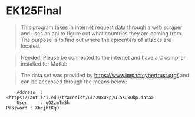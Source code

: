 # EK125Final

> This program takes in internet request data through a web scraper and uses an api to figure out what countries they are coming from.
> The purpose is to find out where the epicenters of attacks are located.

> Needed: Please be connected to the internet and have a C compiler installed for Matlab

> The data set was provided by https://www.impactcybertrust.org/ and can be accessed through the means below:

    	Address  : <https://ant.isi.edu/tracedist/uTaXQxOkp/uTaXQxOkp.data>
    	User     : oO2zmTmSh
	Password : XbcjhtKqD
	




